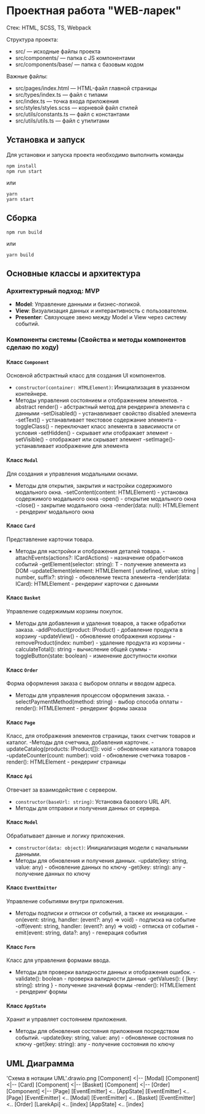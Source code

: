 # Проектная работа "WEB-ларек"

Стек: HTML, SCSS, TS, Webpack

Структура проекта:
- src/ — исходные файлы проекта
- src/components/ — папка с JS компонентами
- src/components/base/ — папка с базовым кодом

Важные файлы:
- src/pages/index.html — HTML-файл главной страницы
- src/types/index.ts — файл с типами
- src/index.ts — точка входа приложения
- src/styles/styles.scss — корневой файл стилей
- src/utils/constants.ts — файл с константами
- src/utils/utils.ts — файл с утилитами

## Установка и запуск
Для установки и запуска проекта необходимо выполнить команды

```
npm install
npm run start
```

или

```
yarn
yarn start
```
## Сборка

```
npm run build
```

или

```
yarn build
```
## Основные классы и архитектура

### Архитектурный подход: MVP
- **Model**: Управление данными и бизнес-логикой.
- **View**: Визуализация данных и интерактивность с пользователем.
- **Presenter**: Связующее звено между Model и View через систему событий.

### Компоненты системы (Свойства и методы компонентов сделаю по ходу)

#### Класс `Component`
Основной абстрактный класс для создания UI компонентов.
- `constructor(container: HTMLElement)`: Инициализация в указанном контейнере.
- Методы управления состоянием и отображением элементов.
-abstract render() - абстрактный метод для рендеринга элемента с данными
-setDisabled() - устанавливает свойство disabled элемента
-setText() - устанавливает текстовое содержание элемента
-toggleClass() - переключает класс элемента в зависимости от условия
-setHidden() - скрывает или отображает элемент
-setVisible() - отображает или скрывает элемент
-setImage()- устанавливает изображение для элемента

#### Класс `Modal`
Для создания и управления модальными окнами.
- Методы для открытия, закрытия и настройки содержимого модального окна.
-setContent(content: HTMLElement) - установка содержимого модального окна
-open() - открытие модального окна
-close() - закрытие модального окна
-render(data: null): HTMLElement - рендеринг модального окна

#### Класс `Card`
Представление карточки товара.
- Методы для настройки и отображения деталей товара.
-attachEvents(actions?: ICardActions) - назначение обработчиков событий
-getElement<T extends HTMLElement>(selector: string): T - получение элемента из DOM
-updateElement(element: HTMLElement | undefined, value: string | number, suffix?: string) - обновление текста элемента
-render(data: ICard): HTMLElement - рендеринг карточки с данными

#### Класс `Basket`
Управление содержимым корзины покупок.
- Методы для добавления и удаления товаров, а также обработки заказа.
-addProduct(product: IProduct) - добавление продукта в корзину
-updateView() - обновление отображения корзины
-removeProduct(index: number) - удаление продукта из корзины
-calculateTotal(): string - вычисление общей суммы
-toggleButton(state: boolean) - изменение доступности кнопки

#### Класс `Order`
Форма оформления заказа с выбором оплаты и вводом адреса.
- Методы для управления процессом оформления заказа.
-selectPaymentMethod(method: string) - выбор способа оплаты
-render(): HTMLElement - рендеринг формы заказа

#### Класс `Page`
Класс, для отображения элементов страницы, таких счетчик товаров и каталог.
-Методы для счетчика, добавления карточек.
-updateCatalog(products: IProduct[]): void - обновление каталога товаров
-updateCounter(count: number): void - обновление счетчика товаров
-render(): HTMLElement - рендеринг страницы

#### Класс `Api`
Отвечает за взаимодействие с сервером.
- `constructor(baseUrl: string)`: Установка базового URL API.
- Методы для отправки и получения данных от сервера.

#### Класс `Model`
Обрабатывает данные и логику приложения.
- `constructor(data: object)`: Инициализация модели с начальными данными.
- Методы для обновления и получения данных.
-update(key: string, value: any) - обновление данных по ключу
-get(key: string): any - получение данных по ключу

#### Класс `EventEmitter`
Управление событиями внутри приложения.
- Методы подписки и отписки от событий, а также их инициации.
-on(event: string, handler: (event?: any) => void) - подписка на событие
-off(event: string, handler: (event?: any) => void) - отписка от события
-emit(event: string, data?: any) - генерация события

#### Класс `Form`
Класс для управления формами ввода.
- Методы для проверки валидности данных и отображения ошибок.
-validate(): boolean - проверка валидности данных
-getValues(): { [key: string]: string } - получение значений формы
-render(): HTMLElement - рендеринг формы

#### Класс `AppState`
Хранит и управляет состоянием приложения.
- Методы для обновления состояния приложения посредством событий.
-update(key: string, value: any) - обновление состояния по ключу
-get(key: string): any - получение состояния по ключу

## UML Диаграмма
'Схема в нотации UML'.drawio.png
[Component] <|-- [Modal]
[Component] <|-- [Card]
[Component] <|-- [Basket]
[Component] <|-- [Order]
[Component] <|-- [Page]
[EventEmitter] <.. [AppState]
[EventEmitter] <.. [Page]
[EventEmitter] <.. [Modal]
[EventEmitter] <.. [Basket]
[EventEmitter] <.. [Order]
[LarekApi] <.. [index]
[AppState] <.. [index]